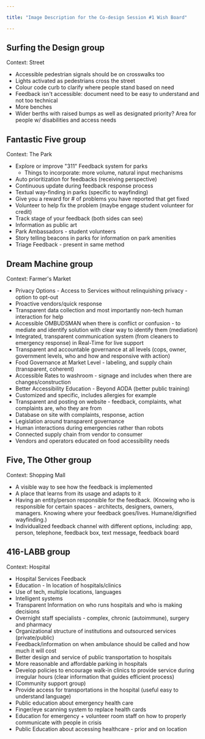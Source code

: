```yaml
---

title: "Image Description for the Co-design Session #1 Wish Board"

---
```


## Surfing the Design group

Context: Street

- Accessible pedestrian signals should be on crosswalks too
- Lights activated as pedestrians cross the street
- Colour code curb to clarify where people stand based on need
- Feedback isn't accessible: document need to be easy to understand and not too technical
- More benches
- Wider berths with raised bumps as well as designated priority? Area for people w/ disabilities and access needs

## Fantastic Five group

Context: The Park

- Explore or improve "311" Feedback system for parks
    - Things to incorporate: more volume, natural input mechanisms
- Auto prioritization for feedbacks (receiving perspective)
- Continuous update during feedback response process
- Textual way-finding in parks (specific to wayfinding)
- Give you a reward for # of problems you have reported that get fixed
- Volunteer to help fix the problem (maybe engage student volunteer for credit)
- Track stage of your feedback (both sides can see)
- Information as public art
- Park Ambassadors - student volunteers
- Story telling beacons in parks for information on park amenities
- Triage Feedback - present in same method

## Dream Machine group

Context: Farmer's Market

- Privacy Options - Access to Services without relinquishing privacy - option to opt-out
- Proactive vendors/quick response
- Transparent data collection and most importantly non-tech human interaction for help
- Accessible OMBUDSMAN when there is conflict or confusion - to mediate and identify solution with clear way to identify them (mediation)
- Integrated, transparent communication system (from cleaners to emergency response) in Real-Time for live support
- Transparent and accountable governance at all levels (cops, owner, government levels, who and how and responsive with action)
- Food Governance at Market Level - labeling, and supply chain (transparent, coherent)
- Accessible Rates to washroom - signage and includes when there are changes/construction
- Better Accessibility Education - Beyond AODA (better public training)
- Customized and specific, includes allergies for example
- Transparent and posting on website - feedback, complaints, what complaints are, who they are from
- Database on site with complaints, response, action
- Legislation around transparent governance
- Human interactions during emergencies rather than robots
- Connected supply chain from vendor to consumer
- Vendors and operators educated on food accessibility needs

## Five, The Other group

Context: Shopping Mall

- A visible way to see how the feedback is implemented
- A place that learns from its usage and adapts to it
- Having an entity/person responsible for the feedback. (Knowing who is responsible for certain spaces - architects, designers, owners, managers. Knowing where your feedback goes/lives. Humane/dignified wayfinding.)
- Individualized feedback channel with different options, including: app, person, telephone, feedback box, text message, feedback board

## 416-LABB group

Context: Hospital

- Hospital Services Feedback
- Education - In location of hospitals/clinics
- Use of tech, multiple locations, languages
- Intelligent systems
- Transparent Information on who runs hospitals and who is making decisions
- Overnight staff specialists - complex, chronic (autoimmune), surgery and pharmacy
- Organizational structure of institutions and outsourced services (private/public)
- Feedback/information on when ambulance should be called and how much it will cost
- Better design and service of public transportation to hospitals
- More reasonable and affordable parking in hospitals
- Develop policies to encourage walk-in clinics to provide service during irregular hours (clear information that guides efficient process)
- (Community support group)
- Provide access for transportations in the hospital (useful easy to understand language)
- Public education about emergency health care
- Finger/eye scanning system to replace health cards
- Education for emergency + volunteer room staff on how to properly communicate with people in crisis
- Public Education about accessing healthcare - prior and on location
